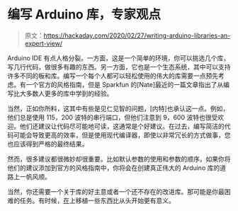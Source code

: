# 编写 Arduino 库，专家观点

> 原文：<https://hackaday.com/2020/02/27/writing-arduino-libraries-an-expert-view/>

Arduino IDE 有点人格分裂。一方面，这是一个简单的环境，你可以挑选几个库，写几行代码，做很多有趣的东西。另一方面，它也是一个生态系统，其中可以支持许多不同的板和库。编写一个每个人都可以轻松使用的伟大的库需要一点预先考虑。有一个官方的风格指南，但是 Sparkfun 的[Nate]最近的一篇文章指出了从编写比大多数人更多的库中学到的经验。

当然，正如你所料，这其中有些是见仁见智的问题，[内特]也承认这一点。例如，他们总是使用 115，200 波特的串行端口，但他们注意到 9，600 波特也很受欢迎。他们还建议让代码尽可能地可读，这通常是个好建议。在过去，编写简洁的代码可能会导致更高的效率，但是使用现代编译器，即使以非常冗长的方式做事，您也应该得到严格的最终结果。

然而，很多建议都很微妙却很重要。比如默认参数的使用和参数的顺序。如果你将他们的建议添加到官方的风格指南中，你将会在创建真正伟大的 Arduino 库的道路上一帆风顺。

当然，你还需要一个关于库的好主意或者一个还不存在的改进库。那可能是你最困难的任务。有时候，[在](https://hackaday.com/2012/10/22/giving-the-arduino-deques-vectors-and-streams-with-the-standard-template-library/)上移植一些东西比从头开始更有意义。
